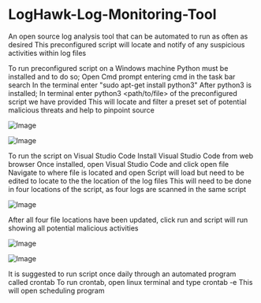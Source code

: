 # LogHawk-Log-Monitoring-Tool
An open source log analysis tool that can be automated to run as often as desired
This preconfigured script will locate and notify of any suspicious activities within log files

To run preconfigured script on a Windows machine 
Python must be installed and to do so;
Open Cmd prompt entering cmd in the task bar search
In the terminal enter "sudo apt-get install python3"
After python3 is installed;
In terminal enter python3 <path/to/file> of the preconfigured script we have provided
This will locate and filter a preset set of potential malicious threats and help to pinpoint source

![Image](https://github.com/user-attachments/assets/b379d22b-60cd-410e-a34d-6294ce1890b3)

![Image](https://github.com/user-attachments/assets/7d0ccce8-0a8d-41ce-87ee-68c12c4f8c8d)


To run the script on Visual Studio Code
Install Visual Studio Code from web browser
Once installed, open Visual Studio Code and click open file
Navigate to where file is located and open
Script will load but need to be edited to locate to the the location of the log files
This will need to be done in four locations of the script, as four logs are scanned in the same script

![Image](https://github.com/user-attachments/assets/0583b29e-c11f-4fa3-8c98-3c13060b9ce0)

After all four file locations have been updated, click run and script will run showing all potential malicious activities

![Image](https://github.com/user-attachments/assets/d447d9fb-b85e-4535-bf72-aa90df6ffec4)

![Image](https://github.com/user-attachments/assets/a5103281-8887-47a2-9383-543d9c7c3c38)

It is suggested to run script once daily through an automated program called crontab
To run crontab, open linux terminal and type crontab -e
This will open scheduling program 












